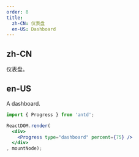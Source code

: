 ```yaml
---
order: 8
title:
  zh-CN: 仪表盘
  en-US: Dashboard
---
```


## zh-CN

仪表盘。

## en-US

A dashboard.

````jsx
import { Progress } from 'antd';

ReactDOM.render(
  <div>
    <Progress type="dashboard" percent={75} />
  </div>
, mountNode);
````

<style>
.ant-progress-circle-wrap,
.ant-progress-line-wrap {
  margin-right: 8px;
  margin-bottom: 5px;
}
</style>
